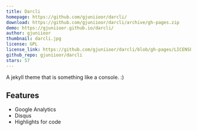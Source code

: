 ```yaml
---
title: Darcli
homepage: https://github.com/gjuniioor/darcli/
download: https://github.com/gjuniioor/darcli/archive/gh-pages.zip
demo: https://gjuniioor.github.io/darcli/
author: gjuniioor
thumbnail: darcli.jpg
license: GPL
license_link: https://github.com/gjuniioor/darcli/blob/gh-pages/LICENSE
github_repo: gjuniioor/darcli
stars: 57
---
```


A jekyll theme that is something like a console. :)

## Features
- Google Analytics
- Disqus
- Highlights for code
